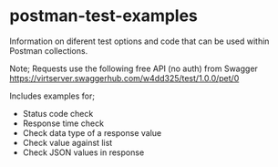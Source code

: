 # postman-test-examples
Information on diferent test options and code that can be used within Postman collections.

Note; Requests use the following free API (no auth) from Swagger https://virtserver.swaggerhub.com/w4dd325/test/1.0.0/pet/0

Includes examples for;
- Status code check
- Response time check
- Check data type of a response value
- Check value against list
- Check JSON values in response
